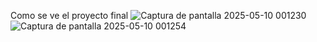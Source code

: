 Como se ve el proyecto final 
![Captura de pantalla 2025-05-10 001230](https://github.com/user-attachments/assets/f1c23bab-8600-4bfe-bccf-aeb902473c46)
![Captura de pantalla 2025-05-10 001254](https://github.com/user-attachments/assets/e53770e9-e6d8-409d-9c32-cb6b0900de1e)
